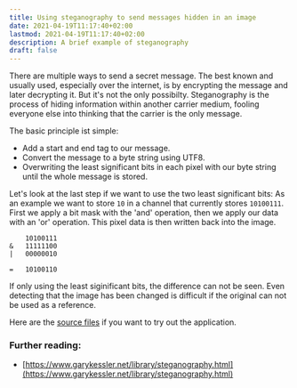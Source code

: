 ```yaml
---
title: Using steganography to send messages hidden in an image
date: 2021-04-19T11:17:40+02:00
lastmod: 2021-04-19T11:17:40+02:00
description: A brief example of steganography
draft: false
---
```


There are multiple ways to send a secret message. The best known and usually used, especially over the internet, is by encrypting the message and later decrypting it.
But it's not the only possibilty. Steganography is the process of hiding information within another carrier medium, fooling everyone else into thinking that the carrier is the only message.

The basic principle ist simple:
* Add a start and end tag to our message.
* Convert the message to a byte string using UTF8.
* Overwriting the least significant bits in each pixel with our byte string until the whole message is stored.

Let's look at the last step if we want to use the two least significant bits:
As an example we want to store `10` in a channel that currently stores `10100111`. First we apply a bit mask with the 'and' operation, then we apply our data with an 'or' operation. This pixel data is then written back into the image.
```
	10100111
&	11111100
|	00000010

= 	10100110
```

If only using the least siginificant bits, the difference can not be seen. Even detecting that the image has been changed is difficult if the original can not be used as a reference.

Here are the [source files](https://github.com/gewlar/steganography) if you want to try out the application.


### Further reading:
* [https://www.garykessler.net/library/steganography.html](https://www.garykessler.net/library/steganography.html)